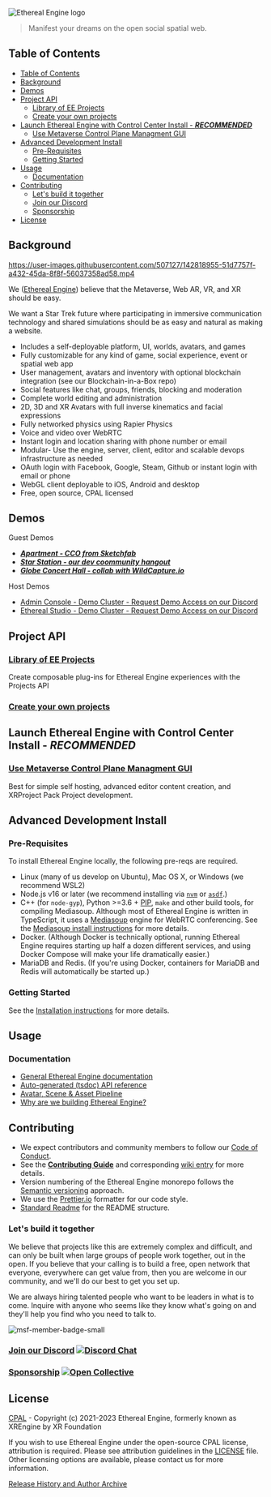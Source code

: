 ![Ethereal Engine logo](https://user-images.githubusercontent.com/5104160/181167947-2cf42b34-7dd6-4e71-b840-c25b8cf850e6.png)

>  Manifest your dreams on the open social spatial web.

## Table of Contents

- [Table of Contents](#table-of-contents)
- [Background](#background)
- [Demos](#demos)
- [Project API](#project-api)
  - [Library of EE Projects](#library-of-ee-projects)
  - [Create your own projects](#create-your-own-projects)
- [Launch Ethereal Engine with Control Center Install - ***RECOMMENDED***](#launch-ethereal-engine-with-control-center-install---recommended)
  - [Use Metaverse Control Plane Managment GUI](#use-metaverse-control-plane-managment-gui)
- [Advanced Development Install](#advanced-development-install)
  - [Pre-Requisites](#pre-requisites)
  - [Getting Started](#getting-started)
- [Usage](#usage)
  - [Documentation](#documentation)
- [Contributing](#contributing)
  - [Let's build it together](#lets-build-it-together)
  - [Join our Discord  ](#join-our-discord--)
  - [Sponsorship ](#sponsorship-)
- [License](#license)

## Background

https://user-images.githubusercontent.com/507127/142818955-51d7757f-a432-45da-8f8f-56037358ad58.mp4

We ([Ethereal Engine](https://github.com/etherealengine)) believe that the Metaverse, 
Web AR, VR, and XR should be easy.

We want a Star Trek future where participating in immersive communication 
technology and shared simulations should be as easy and natural as making a website.

- Includes a self-deployable platform, UI, worlds, avatars, and games
- Fully customizable for any kind of game, social experience, event or spatial web app
- User management, avatars and inventory with optional blockchain integration (see our Blockchain-in-a-Box repo)
- Social features like chat, groups, friends, blocking and moderation
- Complete world editing and administration
- 2D, 3D and XR Avatars with full inverse kinematics and facial expressions
- Fully networked physics using Rapier Physics
- Voice and video over WebRTC
- Instant login and location sharing with phone number or email
- Modular- Use the engine, server, client, editor and scalable devops infrastructure as needed
- OAuth login with Facebook, Google, Steam, Github or instant login with email or phone
- WebGL client deployable to iOS, Android and desktop
- Free, open source, CPAL licensed

## Demos

Guest Demos

- ***[Apartment - CCO from Sketchfab](https://app.etherealengine.com/location/apartment)***
- ***[Star Station - our dev coommunity hangout](https://app.etherealengine.com/location/sky-station)***
- ***[Globe Concert Hall - collab with WildCapture.io](https://app.etherealengine.com/location/globe-theater)***


Host Demos 

- [Admin Console - Demo Cluster - Request Demo Access on our Discord](https://demo.etherealengine.com/admin)
- [Ethereal Studio - Demo Cluster - Request Demo Access on our Discord](https://demo.etherealengine.com/studio)

## Project API

### [Library of EE Projects](https://github.com/EtherealEngine/project-manifest)

Create composable plug-ins for Ethereal Engine experiences with the Projects API

### [Create your own projects](https://etherealengine.github.io/etherealengine-docs/docs/concepts/projects_api)

## Launch Ethereal Engine with Control Center Install - ***RECOMMENDED***

### [Use Metaverse Control Plane Managment GUI](https://github.com/etherealengine/etherealengine-Control-Center)

Best for simple self hosting, advanced editor content creation, and XRProject Pack Project development.

## Advanced Development Install

### Pre-Requisites

To install Ethereal Engine locally, the following pre-reqs are required.

* Linux (many of us develop on Ubuntu), Mac OS X, or Windows (we recommend WSL2)
* Node.js v16 or later (we recommend installing via [`nvm`](https://github.com/nvm-sh/nvm)
  or [`asdf`](https://github.com/asdf-vm/asdf).)
* C++ (for `node-gyp`), Python >=3.6 + [PIP](https://pypi.org/project/pip/), `make`
  and other build tools, for compiling Mediasoup.
  Although most of Ethereal Engine is written in TypeScript, it uses a [Mediasoup](https://mediasoup.org/)
  engine for WebRTC conferencing. See the [Mediasoup install instructions](https://mediasoup.org/documentation/v3/mediasoup/installation/)
  for more details.
* Docker. (Although Docker is technically optional, running Ethereal Engine requires starting up
  half a dozen different services, and using Docker Compose will make your life dramatically
  easier.)
* MariaDB and Redis. (If you're using Docker, containers for MariaDB and Redis 
  will automatically be started up.)

### Getting Started

See the [Installation instructions](https://etherealengine.github.io/etherealengine-docs/docs/installation/)
for more details.

## Usage

### Documentation

* [General Ethereal Engine documentation](https://etherealengine.github.io/etherealengine-docs/docs)
* [Auto-generated (tsdoc) API reference](https://etherealengine.github.io/etherealengine-docs/docs/generated/common/)
* [Avatar, Scene & Asset Pipeline](https://github.com/etherealengine/etherealengine/wiki/Avatar,-Scene-&-Asset-Pipeline)
* [Why are we building Ethereal Engine?](https://etherealengine.github.io/etherealengine-docs/docs/)

## Contributing

* We expect contributors and community members to follow our
  [Code of Conduct](CODE_OF_CONDUCT.md).
* See the **[Contributing Guide](CONTRIBUTING.md)** and corresponding
  [wiki entry](https://github.com/etherealengine/etherealengine/wiki/Contributing)
  for more details.
* Version numbering of the Ethereal Engine monorepo follows the
  [Semantic versioning](http://semver.org/) approach.
* We use the [Prettier.io](https://prettier.io/) formatter for our code style.
* [Standard Readme](https://github.com/RichardLitt/standard-readme) for
  the README structure.

### Let's build it together

We believe that projects like this are extremely complex and difficult, and can 
only be built when large groups of people work together, out in the open. If you 
believe that your calling is to build a free, open network that everyone, 
everywhere can get value from, then you are welcome in our community, and we'll 
do our best to get you set up.

We are always hiring talented people who want to be leaders in what is to come. 
Inquire with anyone who seems like they know what's going on and they'll help 
you find who you need to talk to.

![msf-member-badge-small](https://user-images.githubusercontent.com/5104160/181168132-57a91f8b-16c9-45f0-a0ee-c89f8f018a80.png)

### [Join our Discord](https://discord.gg/xrf)  [![Discord Chat](https://img.shields.io/discord/692672143053422678.svg)](https://discord.gg/xrf)

### [Sponsorship](https://opencollective.com/etherealengine) [![Open Collective](https://opencollective.com/etherealengine/tiers/badge.svg)](https://opencollective.com/etherealengine)

## License
[CPAL](LICENSE) - Copyright (c) 2021-2023 Ethereal Engine, formerly known as XREngine by XR Foundation

If you wish to use Ethereal Engine under the open-source CPAL license, attribution is required. 
Please see attribution guidelines in the [LICENSE](LICENSE) file.
Other licensing options are available, please contact us for more information.

[Release History and Author Archive](/HISTORY.md)
